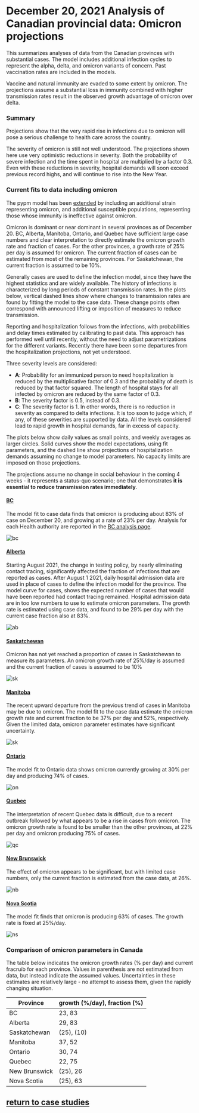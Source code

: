 # December 20, 2021 Analysis of Canadian provincial data: Omicron projections

This summarizes analyses of data from the Canadian provinces with substantial cases.
The model includes additional infection cycles to represent the alpha, delta, and omicron variants of concern.
Past vaccination rates are included in the models.

Vaccine and natural immunity are evaded to some extent by omicron. The projections assume a substantial
loss in immunity combined with higher transmission rates result in the observed growth advantage of omicron
over delta.

### Summary

Projections show that the very rapid rise in infections due to omicron will pose a serious challenge to
health care across the country.

The severity of omicron is still not well understood. The projections shown here use very optimistic reductions in
severity. Both the probability of severe infection and the time spent in hospital are multiplied by a factor 0.3.
Even with these reductions in severity, hospital demands will soon exceed previous record highs, and will continue
to rise into the New Year.

### Current fits to data including omicron

The pypm model has been [extended](reports/pypm_changes_3_1.pdf) 
by including an additional strain representing omicron, and additional
susceptible populations, representing those whose immunity is ineffective against omicron. 

Omicron is dominant or near dominant in several provinces as of December 20. BC, Alberta, Manitoba, Ontario, and 
Quebec have sufficient
large case numbers and clear interpretation to directly estimate the omicron growth rate and fraction of cases.
For the other provinces, a growth rate of 25% per day is assumed for omicron.
The current fraction of cases can be estimated from most of the remaining provinces. For Saskatchewan, the current
fraction is assumed to be 10%.

Generally cases are used to define the infection model, since they have the highest statistics and are
widely available.
The history of infections is characterized by long periods of constant transmission rates.
In the plots below, vertical dashed lines show where changes to transmission rates are found by fitting the
model to the case data.
These change points often correspond with announced lifting or imposition of measures to reduce transmission.

Reporting and hospitalization follows from the infections, with probabilities and delay times estimated
by calibrating to past data.
This approach has performed well until recently, without the need to adjust parametrizations for the different variants.
Recently there have been some departures from the hospitalization projections, not yet understood.

Three severity levels are considered:
* **A**: Probability for an immunized person to need hospitalization is reduced by the multiplicative factor of 0.3 
and the probability of death is reduced by that factor squared. The length of hospital stays for all infected by 
omicron are reduced by the same factor of 0.3.
* **B**: The severity factor is 0.5, instead of 0.3.
* **C**: The severity factor is 1. In other words, there is no reduction in severity as compared to delta infections.
It is too soon to judge which, if any, of these severities are supported by data. All the levels considered lead 
to rapid growth in hospital demands, far in excess of capacity.

The plots below show daily values as small points, and weekly averages as larger circles.
Solid curves show the model expectations, using fit parameters, and the dashed line show projections
of hospitalization demands assuming no change to model parameters. No capacity limits are imposed on those
projections.

The projections assume no change in social behaviour in the coming 4 weeks - it represents a status-quo scenario; 
one that demonstrates **it is essential to reduce transmission rates immediately**.

#### [BC](img/bc_4_1_1220_linear_omicron.pdf)

The model fit to case data finds that omicron is producing about 83% of case on December 20, 
and growing at a rate of 23% per day.
Analysis for each Health authority are reported in the [BC analysis page](../index.md).

![bc](img/bc_4_1_1220_linear_omicron.png)

#### [Alberta](img/ab_4_1_1220_linear_omicron.pdf)

Starting August 2021, the change in testing policy, by nearly eliminating contact tracing,
significantly affected the fraction of infections that are
reported as cases.
After August 1 2021, daily hospital admission data are used in place of cases to define the
infection model for the province.
The model curve for cases, shows the expected number of cases that would have been reported
had contact tracing remained.
Hospital admission data are in too low numbers to use to estimate omicron parameters.
The growth rate is estimated using case data, and found to be 29% per day with the current case fraction
also at 83%.

![ab](img/ab_4_1_1220_linear_omicron.png)

#### [Saskatchewan](img/sk_4_1_1220_linear_omicron.pdf)

Omicron has not yet reached a proportion of cases in Saskatchewan to measure its parameters.
An omicron growth rate of 25%/day is assumed and the current fraction of cases is assumed to be 10%

![sk](img/sk_4_1_1220_linear_omicron.png)

#### [Manitoba](img/mb_4_1_1220_linear_omicron.pdf)

The recent upward departure from the previous trend of cases in Manitoba may be due to omicron.
The model fit to the case data estimate the omicron growth rate and current fraction to be 37% per day and 52%, respectively. 
Given the limited data, omicron parameter estimates have significant uncertainty.

![sk](img/mb_4_1_1220_linear_omicron.png)

#### [Ontario](img/on_4_1_1220_linear_omicron.pdf)

The model fit to Ontario data shows omicron currently
growing at 30% per day and producing 74% of cases.

![on](img/on_4_1_1220_linear_omicron.png)

#### [Quebec](img/qc_4_1_1220_linear_omicron.pdf)

The interpretation of recent Quebec data is difficult, due to a recent outbreak followed by
what appears to be a rise in cases from omicron.
The omicron growth rate is found to be smaller than the other provinces, at 22% per day and omicron
producing 75% of cases.

![qc](img/qc_4_1_1220_linear_omicron.png)

#### [New Brunswick](img/nb_4_1_1220_linear_omicron.pdf)

The effect of omicron appears to be significant, but with limited case numbers, only the current
fraction is estimated from the case data, at 26%.

![nb](img/nb_4_1_1220_linear_omicron.png)

#### [Nova Scotia](img/ns_4_1_1220_linear_omicron.pdf)

The model fit finds that omicron is producing 63% of cases. The growth rate is fixed at 25%/day.

![ns](img/ns_4_1_1220_linear_omicron.png)

### Comparison of omicron parameters in Canada

The table below indicates the omicron growth rates (% per day) and current fracruib for each province.
Values in parenthesis are not estimated from data, but instead indicate the assumed values.
Uncertainties in these estimates are relatively large - no attempt to assess them, given the rapidly changing
situation.

Province | growth (%/day), fraction (%)
---|---
BC | 23, 83
Alberta | 29, 83
Saskatchewan | (25), (10)
Manitoba | 37, 52
Ontario | 30, 74
Quebec | 22, 75
New Brunswick | (25), 26
Nova Scotia | (25), 63 


## [return to case studies](../index.md)

